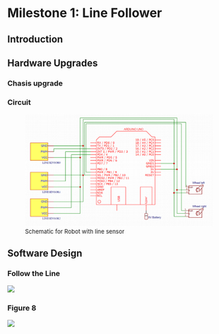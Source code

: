 # Milestone 1: Line Follower

## Introduction

## Hardware Upgrades

### Chasis upgrade

### Circuit
<figure>
    <img src="https://raw.githubusercontent.com/PBC48/ECE-3400-Fall-2018/master/docs/images/Schematic-RobotLineSensing.PNG" width="800"/>
    <font size="2">
    <figcaption> Schematic for Robot with line sensor
    </figcaption>
    </font>
</figure>


## Software Design

### Follow the Line


<a><img src="https://raw.githubusercontent.com/PBC48/ECE-3400-Fall-2018/master/docs/images/milestone1/gif-followLine.gif" width = "1200" height = "auto"></a>

### Figure 8



<a><img src="https://raw.githubusercontent.com/PBC48/ECE-3400-Fall-2018/master/docs/images/milestone1/gif-figure8.gif" width = "275" height = "auto"></a>